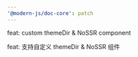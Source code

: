 ```yaml
---
'@modern-js/doc-core': patch
---
```


feat: custom themeDir & NoSSR component

feat: 支持自定义 themeDir & NoSSR 组件
